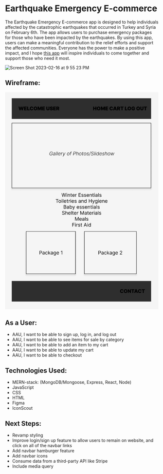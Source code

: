 # Earthquake Emergency E-commerce
The Earthquake Emergency E-commerce app is designed to help individuals affected by the catastrophic earthquakes that occurred in Turkey and Syria on February 6th. The app allows users to purchase emergency packages for those who have been impacted by the earthquakes. By using this app, users can make a meaningful contribution to the relief efforts and support the affected communities. Everyone has the power to make a positive impact, and I hope [this app](https://earthquake-emergency.herokuapp.com/) will inspire individuals to come together and support those who need it most.

<img width="1280" alt="Screen Shot 2023-02-16 at 9 55 23 PM" src="https://user-images.githubusercontent.com/118096397/219538184-9fb099e7-aeca-4660-a0b4-074c97871a95.png">

## Wireframe:
![](./Wireframe.png)

## As a User:
- AAU, I want to be able to sign up, log in, and log out
- AAU, I want to be able to see items for sale by category
- AAU, I want to be able to add an item to my cart
- AAU, I want to be able to update my cart
- AAU, I want to be able to checkout

## Technologies Used:
- MERN-stack: (MongoDB/Mongoose, Express, React, Node)
- JavaScript
- CSS
- HTML
- Figma
- IconScout

## Next Steps:
- Revamp styling
- Improve login/sign up feature to allow users to remain on website, and click on all of the navbar links
- Add navbar hamburger feature
- Add navbar icons
- Consume data from a third-party API like Stripe
- Include media query 
